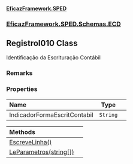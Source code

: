 #### [EficazFramework.SPED](EficazFrameworkSPED.md 'EficazFramework SPED')
### [EficazFramework.SPED.Schemas.ECD](EficazFramework.SPED.Schemas.ECD.md 'EficazFramework.SPED.Schemas.ECD')

## RegistroI010 Class

Identificação da Escrituração Contábil

### Remarks
### Properties

| Name | Type | |
| :--- | :---: | :--- |
| IndicadorFormaEscritContabil | `String` |  |

| Methods | |
| :--- | :--- |
| [EscreveLinha()](EficazFramework.SPED.Schemas.ECD/RegistroI010/EscreveLinha().md 'EficazFramework.SPED.Schemas.ECD.RegistroI010.EscreveLinha()') | |
| [LeParametros(string[])](EficazFramework.SPED.Schemas.ECD/RegistroI010/LeParametros(string[]).md 'EficazFramework.SPED.Schemas.ECD.RegistroI010.LeParametros(string[])') | |
